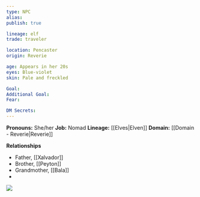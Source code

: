 ```yaml
---
type: NPC
alias:
publish: true

lineage: elf
trade: traveler

location: Pencaster
origin: Reverie

age: Appears in her 20s
eyes: Blue-violet
skin: Pale and freckled

Goal:
Additional Goal:
Fear:

DM Secrets: 
---
```


**Pronouns:** She/her
**Job:** Nomad
**Lineage:** [[Elves|Elven]]
**Domain:** [[Domain - Reverie|Reverie]]

**Relationships**
- Father, [[Xalvador]]
- Brother, [[Peyton]]
- Grandmother, [[Bala]]
- 

<img src="https://assets.forge-vtt.com/60d466d53c661c0a58840f95/tokens/ursula.png">
